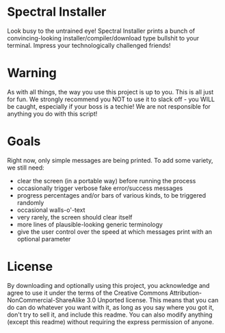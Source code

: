 Spectral Installer
==================

Look busy to the untrained eye! Spectral Installer prints a bunch of
convincing-looking installer/compiler/download type bullshit to your terminal.
Impress your technologically challenged friends!

Warning
=======

As with all things, the way you use this project is up to you. This is all
just for fun. We strongly recommend you NOT to use it to slack off - you WILL
be caught, especially if your boss is a techie! We are not responsible for
anything you do with this script!

Goals
=====

Right now, only simple messages are being printed. To add some variety, we
still need:

- clear the screen (in a portable way) before running the process
- occasionally trigger verbose fake error/success messages
- progress percentages and/or bars of various kinds, to be triggered randomly
- occasional walls-o'-text
- very rarely, the screen should clear itself
- more lines of plausible-looking generic terminology
- give the user control over the speed at which messages print with an
  optional parameter

License
=======

By downloading and optionally using this project, you acknowledge and agree to
use it under the terms of the Creative Commons
Attribution-NonCommercial-ShareAlike 3.0 Unported license. This means that
you can do can do whatever you want with it, as long as you say where you got
it, don't try to sell it, and include this readme. You can also modify
anything (except this readme) without requiring the express permission of
anyone.
